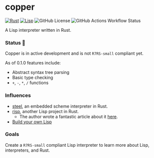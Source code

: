 # copper
[![Rust](https://img.shields.io/badge/Rust-orange.svg?e&logo=rust&logoColor=white)](#)
[![Lisp](https://img.shields.io/badge/R7RS-1f6cb0.svg?e&logo=commonlisp&logoColor=white&labelColor=1f6cb0)](#)
![GitHub License](https://img.shields.io/github/license/sebastian-j-ibanez/copper?color=brown)
![GitHub Actions Workflow Status](https://img.shields.io/github/actions/workflow/status/sebastian-j-ibanez/copper/rust.yml)

A Lisp interpreter written in Rust.

### Status 🚧

Copper is in active development and is not `R7RS-small` compliant yet. 

As of 0.1.0 features include:
- Abstract syntax tree parsing
- Basic type checking
- `+`, `-`, `*`, `/` functions

### Influences
- [steel](https://github.com/mattwparas/steel), an embedded scheme interpreter in Rust.
- [risp](https://github.com/stopachka/risp?tab=readme-ov-file), another Lisp project in Rust.
  - The author wrote a fantastic article about it [here](https://stopa.io/post/222).
- [Build your own Lisp](https://www.buildyourownlisp.com/)

### Goals

Create a `R7RS-small` compliant Lisp interpreter to learn more about Lisp, interpreters, and Rust.
